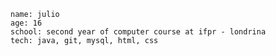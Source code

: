
    name: julio
    age: 16
    school: second year of computer course at ifpr - londrina
    tech: java, git, mysql, html, css

